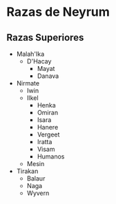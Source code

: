 # Razas de Neyrum

## Razas Superiores

* Malah'Ika
  * D'Hacay
    * Mayat
    * Danava
* Nirmate
  * Iwin
  * Ilkel
    * Henka
    * Omiran
    * Isara
    * Hanere
    * Vergeet
    * Iratta
    * Visam
    * Humanos
  * Mesin
* Tirakan
  * Balaur
  * Naga
  * Wyvern
